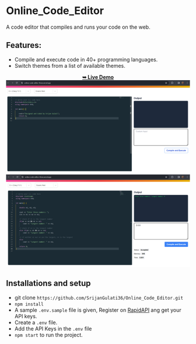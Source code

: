 # Online_Code_Editor
A code editor that compiles and runs your code on the web.

## Features:
- Compile and execute code in 40+ programming languages.
- Switch themes from a list of available themes.

<div align="center">
  <a href="https://responsive-portfolio-website-eta.vercel.app/"><strong>➥ Live Demo</strong></a>
</div>

<img src="https://github.com/SrijanGulati36/Online_Code_Editor/blob/main/src/image/demo1.png" />
<img src="https://github.com/SrijanGulati36/Online_Code_Editor/blob/main/src/image/demo2.png" />



## Installations and setup

- git clone `https://github.com/SrijanGulati36/Online_Code_Editor.git`
- `npm install`
- A sample `.env.sample` file is given, Register on <a href="https://rapidapi.com/judge0-official/api/judge0-ce/pricing" target="__blank">RapidAPI</a> ang get your API keys.
- Create a `.env` file.
- Add the API Keys in the `.env` file
- `npm start` to run the project.
